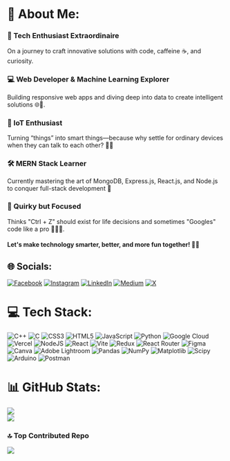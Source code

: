 # 💫 About Me:
### 🌟 Tech Enthusiast Extraordinaire
On a journey to craft innovative solutions with code, caffeine ☕, and curiosity.
###  💻 Web Developer & Machine Learning Explorer
  Building responsive web apps and diving deep into data to create intelligent solutions 🌐🤖.
### 🚀 IoT Enthusiast
Turning “things” into smart things—because why settle for ordinary devices when they can talk to each other? 🌈📡
### 🛠️ MERN Stack Learner
Currently mastering the art of MongoDB, Express.js, React.js, and Node.js to conquer full-stack development 🧩
### 🤣 Quirky but Focused
Thinks "Ctrl + Z" should exist for life decisions and sometimes "Googles" code like a pro 💁‍♂️📱.
####    Let's make technology smarter, better, and more fun together! 🚀🎉


## 🌐 Socials:
[![Facebook](https://img.shields.io/badge/Facebook-%231877F2.svg?logo=Facebook&logoColor=white)](https://facebook.com/ado.mondal.5) [![Instagram](https://img.shields.io/badge/Instagram-%23E4405F.svg?logo=Instagram&logoColor=white)](https://instagram.com/thepicxies) [![LinkedIn](https://img.shields.io/badge/LinkedIn-%230077B5.svg?logo=linkedin&logoColor=white)](https://linkedin.com/in/subhabrata-mondal) [![Medium](https://img.shields.io/badge/Medium-12100E?logo=medium&logoColor=white)](https://medium.com/@@subhabratamondal800) [![X](https://img.shields.io/badge/X-black.svg?logo=X&logoColor=white)](https://x.com/@Adios_0010) 

# 💻 Tech Stack:
![C++](https://img.shields.io/badge/c++-%2300599C.svg?style=plastic&logo=c%2B%2B&logoColor=white) ![C](https://img.shields.io/badge/c-%2300599C.svg?style=plastic&logo=c&logoColor=white) ![CSS3](https://img.shields.io/badge/css3-%231572B6.svg?style=plastic&logo=css3&logoColor=white) ![HTML5](https://img.shields.io/badge/html5-%23E34F26.svg?style=plastic&logo=html5&logoColor=white) ![JavaScript](https://img.shields.io/badge/javascript-%23323330.svg?style=plastic&logo=javascript&logoColor=%23F7DF1E) ![Python](https://img.shields.io/badge/python-3670A0?style=plastic&logo=python&logoColor=ffdd54) ![Google Cloud](https://img.shields.io/badge/GoogleCloud-%234285F4.svg?style=plastic&logo=google-cloud&logoColor=white) ![Vercel](https://img.shields.io/badge/vercel-%23000000.svg?style=plastic&logo=vercel&logoColor=white) ![NodeJS](https://img.shields.io/badge/node.js-6DA55F?style=plastic&logo=node.js&logoColor=white) ![React](https://img.shields.io/badge/react-%2320232a.svg?style=plastic&logo=react&logoColor=%2361DAFB) ![Vite](https://img.shields.io/badge/vite-%23646CFF.svg?style=plastic&logo=vite&logoColor=white) ![Redux](https://img.shields.io/badge/redux-%23593d88.svg?style=plastic&logo=redux&logoColor=white) ![React Router](https://img.shields.io/badge/React_Router-CA4245?style=plastic&logo=react-router&logoColor=white) ![Figma](https://img.shields.io/badge/figma-%23F24E1E.svg?style=plastic&logo=figma&logoColor=white) ![Canva](https://img.shields.io/badge/Canva-%2300C4CC.svg?style=plastic&logo=Canva&logoColor=white) ![Adobe Lightroom](https://img.shields.io/badge/Adobe%20Lightroom-31A8FF.svg?style=plastic&logo=Adobe%20Lightroom&logoColor=white) ![Pandas](https://img.shields.io/badge/pandas-%23150458.svg?style=plastic&logo=pandas&logoColor=white) ![NumPy](https://img.shields.io/badge/numpy-%23013243.svg?style=plastic&logo=numpy&logoColor=white) ![Matplotlib](https://img.shields.io/badge/Matplotlib-%23ffffff.svg?style=plastic&logo=Matplotlib&logoColor=black) ![Scipy](https://img.shields.io/badge/SciPy-%230C55A5.svg?style=plastic&logo=scipy&logoColor=%white) ![Arduino](https://img.shields.io/badge/-Arduino-00979D?style=plastic&logo=Arduino&logoColor=white) ![Postman](https://img.shields.io/badge/Postman-FF6C37?style=plastic&logo=postman&logoColor=white)
# 📊 GitHub Stats:
![](https://github-readme-streak-stats.herokuapp.com/?user=Subhabrata0010&theme=dark&hide_border=false)<br/>
![](https://github-readme-stats.vercel.app/api/top-langs/?username=Subhabrata0010&theme=dark&hide_border=false&include_all_commits=false&count_private=false&layout=compact)

### 🔝 Top Contributed Repo
![](https://github-contributor-stats.vercel.app/api?username=Subhabrata0010&limit=5&theme=radical&combine_all_yearly_contributions=true)

<!-- Proudly created with GPRM ( https://gprm.itsvg.in ) -->
###
